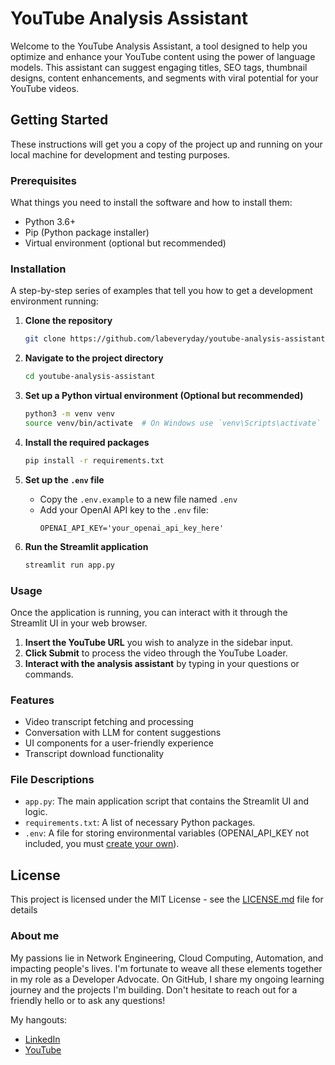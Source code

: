 # YouTube Analysis Assistant

Welcome to the YouTube Analysis Assistant, a tool designed to help you optimize and enhance your YouTube content using the power of language models. This assistant can suggest engaging titles, SEO tags, thumbnail designs, content enhancements, and segments with viral potential for your YouTube videos.

## Getting Started

These instructions will get you a copy of the project up and running on your local machine for development and testing purposes.

### Prerequisites

What things you need to install the software and how to install them:

- Python 3.6+
- Pip (Python package installer)
- Virtual environment (optional but recommended)

### Installation

A step-by-step series of examples that tell you how to get a development environment running:

1. **Clone the repository**
    ```sh
    git clone https://github.com/labeveryday/youtube-analysis-assistant.git
    ```
2. **Navigate to the project directory**
    ```sh
    cd youtube-analysis-assistant
    ```

3. **Set up a Python virtual environment (Optional but recommended)**
    ```sh
    python3 -m venv venv
    source venv/bin/activate  # On Windows use `venv\Scripts\activate`
    ```

4. **Install the required packages**
    ```sh
    pip install -r requirements.txt
    ```

5. **Set up the `.env` file**
    - Copy the `.env.example` to a new file named `.env`
    - Add your OpenAI API key to the `.env` file:
        ```
        OPENAI_API_KEY='your_openai_api_key_here'
        ```

6. **Run the Streamlit application**
    ```sh
    streamlit run app.py
    ```

### Usage

Once the application is running, you can interact with it through the Streamlit UI in your web browser.

1. **Insert the YouTube URL** you wish to analyze in the sidebar input.
2. **Click Submit** to process the video through the YouTube Loader.
3. **Interact with the analysis assistant** by typing in your questions or commands.

### Features

- Video transcript fetching and processing
- Conversation with LLM for content suggestions
- UI components for a user-friendly experience
- Transcript download functionality

### File Descriptions

- `app.py`: The main application script that contains the Streamlit UI and logic.
- `requirements.txt`: A list of necessary Python packages.
- `.env`: A file for storing environmental variables (OPENAI_API_KEY not included, you must [create your own](https://platform.openai.com)).


## License

This project is licensed under the MIT License - see the [LICENSE.md](LICENSE.md) file for details

### About me

My passions lie in Network Engineering, Cloud Computing, Automation, and impacting people's lives. I'm fortunate to weave all these elements together in my role as a Developer Advocate. On GitHub, I share my ongoing learning journey and the projects I'm building. Don't hesitate to reach out for a friendly hello or to ask any questions!

My hangouts:
- [LinkedIn](https://www.linkedin.com/in/duanlightfoot/)
- [YouTube](https://www.youtube.com/@LabEveryday)